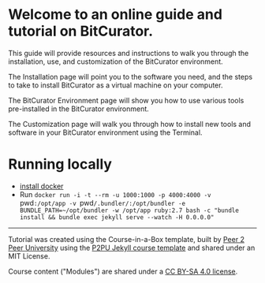 # Welcome to an online guide and tutorial on BitCurator.
This guide will provide resources and instructions to walk you through the installation, use, and customization of the BitCurator environment. 

The Installation page will point you to the software you need, and the steps to take to install BitCurator as a virtual machine on your computer.

The BitCurator Environment page will show you how to use various tools pre-installed in the BitCurator environment.

The Customization page will walk you through how to install new tools and software in your BitCurator environment using the Terminal.

# Running locally
- [install docker](https://docs.docker.com/engine/install/) 
- Run `docker run -i -t --rm -u 1000:1000 -p 4000:4000 -v `pwd`:/opt/app -v `pwd`/.bundler/:/opt/bundler -e BUNDLE_PATH=~/opt/bundler -w /opt/app ruby:2.7 bash -c "bundle install && bundle exec jekyll serve --watch -H 0.0.0.0"`

---
Tutorial was created using the Course-in-a-Box template, built by [Peer 2 Peer University](https://www.p2pu.org) using the [P2PU Jekyll course template](https://github.com/p2pu/jekyll-course-template) and shared under an MIT License.

Course content ("Modules") are shared under a [CC BY-SA 4.0 license](https://creativecommons.org/licenses/by-sa/4.0/).
